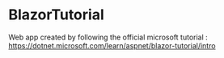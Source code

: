 # BlazorTutorial
Web app created by following the official microsoft tutorial : https://dotnet.microsoft.com/learn/aspnet/blazor-tutorial/intro

